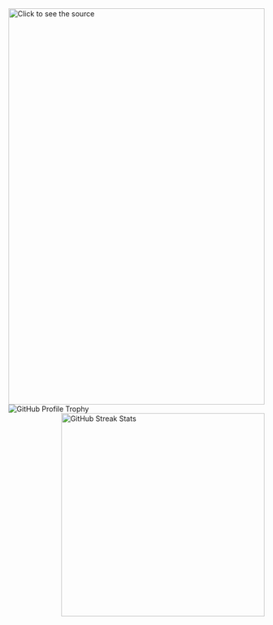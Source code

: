 <div style="width: 100%; height: 20%;">
  <a href="https://github.com/Paper-Bag-dev/Paper-Bag-dev/blame/main/animated-gif.gif">
    <img src="animated-gif" style="width: 100%;" alt="Click to see the source">
  </a>
</div>

<a href="https://github.com/ryo-ma/github-profile-trophy">
  <img align="left" src="https://github-profile-trophy.vercel.app/?username=paper-bag-dev&no-bg=true&column=3&margin-w=15&margin-h=15" alt="GitHub Profile Trophy" />
</a>
<img align="right" width="400" src="https://github-readme-streak-stats.herokuapp.com/?user=paper-bag-dev&theme=transparent" alt="GitHub Streak Stats" />
<br clear="both" />

